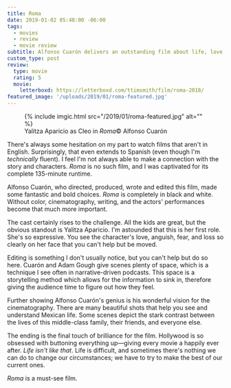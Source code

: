 ```yaml
---
title: Roma
date: 2019-01-02 05:48:00 -06:00
tags:
  - movies
  - review
  - movie review
subtitle: Alfonso Cuarón delivers an outstanding film about life, love, and loss
custom_type: post
review:
  type: movie
  rating: 5
  movie:
    letterboxd: https://letterboxd.com/ttimsmith/film/roma-2018/
featured_image: '/uploads/2019/01/roma-featured.jpg'
---
```


<figure class="extendout">
  {% include imgic.html src="/2019/01/roma-featured.jpg" alt="" %}
  <figcaption>Yalitza Aparicio as Cleo in <em>Roma</em><span class="image__copyright">&copy; Alfonso Cuarón</span></figcaption>
</figure>

There's always some hesitation on my part to watch films that aren't in English. Surprisingly, that even extends to Spanish (even though I'm _technically_ fluent). I feel I'm not always able to make a connection with the story and characters. _Roma_ is no such film, and I was captivated for its complete 135-minute runtime.

Alfonso Cuarón, who directed, produced, wrote and edited this film, made some fantastic and bold choices. _Roma_ is completely in black and white. Without color, cinematography, writing, and the actors' performances become that much more important.

The cast certainly rises to the challenge. All the kids are great, but the obvious standout is Yalitza Aparicio. I'm astounded that this is her first role. She's so expressive. You see the character's love, anguish, fear, and loss so clearly on her face that you can't help but be moved.

Editing is something I don't usually notice, but you can't help but do so here. Cuarón and Adam Gough give scenes plenty of space, which is a technique I see often in narrative-driven podcasts. This space is a storytelling method which allows for the information to sink in, therefore giving the audience time to figure out how they feel.

Further showing Alfonso Cuarón's genius is his wonderful vision for the cinematography. There are many beautiful shots that help you see and understand Mexican life. Some scenes depict the stark contrast between the lives of this middle-class family, their friends, and everyone else.

The ending is the final touch of brilliance for the film. Hollywood is so obsessed with buttoning everything up—giving every movie a happily ever after. _Life isn't like that_. Life is difficult, and sometimes there's nothing we can do to change our circumstances; we have to try to make the best of our current ones.

_Roma_ is a must-see film.
